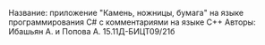 Название: приложение "Камень, ножницы, бумага" на языке программирования C# с комментариями на языке C++
Авторы: Ибашьян А. и Попова А. 15.11Д-БИЦТ09/21б
